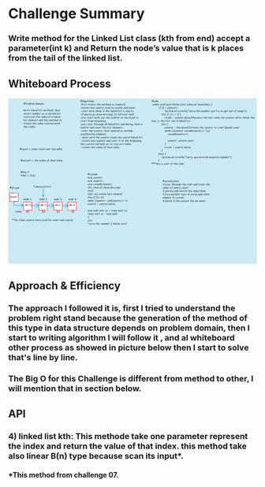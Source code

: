 # Challenge Summary

### Write method for the Linked List class (kth from end) accept a parameter(int k) and Return the node’s value that is k places from the tail of the linked list.


## Whiteboard Process
![linked-list-kth](assert/linked-list-kth.png)

## Approach & Efficiency

### The approach I followed it is, first I tried to understand the problem right stand because the generation of the method of this type in data structure depends on problem domain, then I start to writing algorithm I will follow it , and al whiteboard other process as showed in picture below then I start to solve that's line by line.
### The Big O for this Challenge is different from method to other, I will mention that in section below.

## API

### 4) linked list kth: This methode take one parameter represent the index and return the value of that index. this method take also linear B(n) type because scan its input*.

#### *This method from challenge 07.